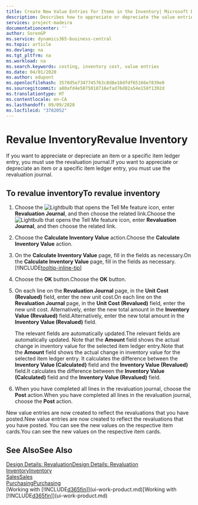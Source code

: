 ```yaml
---
title: Create New Value Entries for Items in the Inventory| Microsoft Docs
description: Describes how to appreciate or depreciate the value entries of one or more items in the inventory by posting their current, calculated value.
services: project-madeira
documentationcenter: ''
author: SorenGP
ms.service: dynamics365-business-central
ms.topic: article
ms.devlang: na
ms.tgt_pltfrm: na
ms.workload: na
ms.search.keywords: costing, inventory cost, value entries
ms.date: 04/01/2020
ms.author: edupont
ms.openlocfilehash: 3570d5e7347745763c8d8e18dfdf65166e7839e0
ms.sourcegitcommit: a80afd4e5075018716efad76d82a54e158f1392d
ms.translationtype: HT
ms.contentlocale: en-CA
ms.lasthandoff: 09/09/2020
ms.locfileid: "3782052"
---
```

# <a name="revalue-inventory"></a><span data-ttu-id="f8887-103">Revalue Inventory</span><span class="sxs-lookup"><span data-stu-id="f8887-103">Revalue Inventory</span></span>
<span data-ttu-id="f8887-104">If you want to appreciate or depreciate an item or a specific item ledger entry, you must use the revaluation journal.</span><span class="sxs-lookup"><span data-stu-id="f8887-104">If you want to appreciate or depreciate an item or a specific item ledger entry, you must use the revaluation journal.</span></span>

## <a name="to-revalue-inventory"></a><span data-ttu-id="f8887-105">To revalue inventory</span><span class="sxs-lookup"><span data-stu-id="f8887-105">To revalue inventory</span></span>
1. <span data-ttu-id="f8887-106">Choose the ![Lightbulb that opens the Tell Me feature](media/ui-search/search_small.png "Tell me what you want to do") icon, enter **Revaluation Journal**, and then choose the related link.</span><span class="sxs-lookup"><span data-stu-id="f8887-106">Choose the ![Lightbulb that opens the Tell Me feature](media/ui-search/search_small.png "Tell me what you want to do") icon, enter **Revaluation Journal**, and then choose the related link.</span></span>
2. <span data-ttu-id="f8887-107">Choose the **Calculate Inventory Value** action.</span><span class="sxs-lookup"><span data-stu-id="f8887-107">Choose the **Calculate Inventory Value** action.</span></span>
3. <span data-ttu-id="f8887-108">On the **Calculate Inventory Value** page, fill in the fields as necessary.</span><span class="sxs-lookup"><span data-stu-id="f8887-108">On the **Calculate Inventory Value** page, fill in the fields as necessary.</span></span> [!INCLUDE[tooltip-inline-tip](includes/tooltip-inline-tip_md.md)]
4. <span data-ttu-id="f8887-109">Choose the **OK** button.</span><span class="sxs-lookup"><span data-stu-id="f8887-109">Choose the **OK** button.</span></span>
5. <span data-ttu-id="f8887-110">On each line on the **Revaluation Journal** page, in the **Unit Cost (Revalued)** field, enter the new unit cost.</span><span class="sxs-lookup"><span data-stu-id="f8887-110">On each line on the **Revaluation Journal** page, in the **Unit Cost (Revalued)** field, enter the new unit cost.</span></span> <span data-ttu-id="f8887-111">Alternatively, enter the new total amount in the **Inventory Value (Revalued)** field.</span><span class="sxs-lookup"><span data-stu-id="f8887-111">Alternatively, enter the new total amount in the **Inventory Value (Revalued)** field.</span></span>

    <span data-ttu-id="f8887-112">The relevant fields are automatically updated.</span><span class="sxs-lookup"><span data-stu-id="f8887-112">The relevant fields are automatically updated.</span></span> <span data-ttu-id="f8887-113">Note that the **Amount** field shows the actual change in inventory value for the selected item ledger entry.</span><span class="sxs-lookup"><span data-stu-id="f8887-113">Note that the **Amount** field shows the actual change in inventory value for the selected item ledger entry.</span></span> <span data-ttu-id="f8887-114">It calculates the difference between the **Inventory Value (Calculated)** field and the **Inventory Value (Revalued)** field.</span><span class="sxs-lookup"><span data-stu-id="f8887-114">It calculates the difference between the **Inventory Value (Calculated)** field and the **Inventory Value (Revalued)** field.</span></span>
6. <span data-ttu-id="f8887-115">When you have completed all lines in the revaluation journal, choose the **Post** action.</span><span class="sxs-lookup"><span data-stu-id="f8887-115">When you have completed all lines in the revaluation journal, choose the **Post** action.</span></span>

<span data-ttu-id="f8887-116">New value entries are now created to reflect the revaluations that you have posted.</span><span class="sxs-lookup"><span data-stu-id="f8887-116">New value entries are now created to reflect the revaluations that you have posted.</span></span> <span data-ttu-id="f8887-117">You can see the new values on the respective item cards.</span><span class="sxs-lookup"><span data-stu-id="f8887-117">You can see the new values on the respective item cards.</span></span>

## <a name="see-also"></a><span data-ttu-id="f8887-118">See Also</span><span class="sxs-lookup"><span data-stu-id="f8887-118">See Also</span></span>
[<span data-ttu-id="f8887-119">Design Details: Revaluation</span><span class="sxs-lookup"><span data-stu-id="f8887-119">Design Details: Revaluation</span></span>](design-details-revaluation.md)  
[<span data-ttu-id="f8887-120">Inventory</span><span class="sxs-lookup"><span data-stu-id="f8887-120">Inventory</span></span>](inventory-manage-inventory.md)  
[<span data-ttu-id="f8887-121">Sales</span><span class="sxs-lookup"><span data-stu-id="f8887-121">Sales</span></span>](sales-manage-sales.md)  
[<span data-ttu-id="f8887-122">Purchasing</span><span class="sxs-lookup"><span data-stu-id="f8887-122">Purchasing</span></span>](purchasing-manage-purchasing.md)  
<span data-ttu-id="f8887-123">[Working with [!INCLUDE[d365fin](includes/d365fin_md.md)]](ui-work-product.md)</span><span class="sxs-lookup"><span data-stu-id="f8887-123">[Working with [!INCLUDE[d365fin](includes/d365fin_md.md)]](ui-work-product.md)</span></span>
